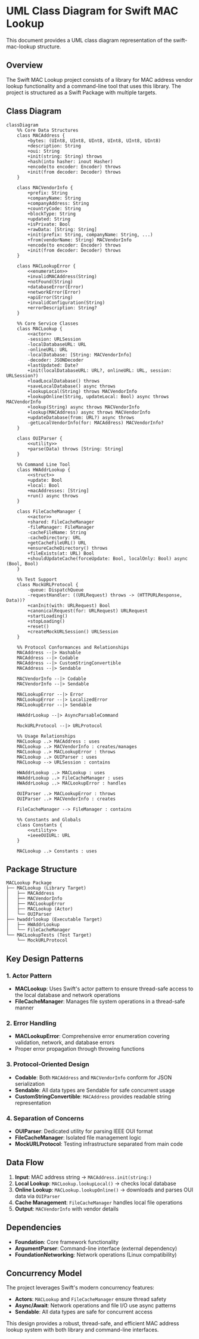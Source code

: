 # UML Class Diagram for Swift MAC Lookup

This document provides a UML class diagram representation of the swift-mac-lookup structure.

## Overview

The Swift MAC Lookup project consists of a library for MAC address vendor lookup functionality and a command-line tool that uses this library. The project is structured as a Swift Package with multiple targets.

## Class Diagram

```mermaid
classDiagram
    %% Core Data Structures
    class MACAddress {
        +bytes: (UInt8, UInt8, UInt8, UInt8, UInt8, UInt8)
        +description: String
        +oui: String
        +init(string: String) throws
        +hash(into hasher: inout Hasher)
        +encode(to encoder: Encoder) throws
        +init(from decoder: Decoder) throws
    }

    class MACVendorInfo {
        +prefix: String
        +companyName: String
        +companyAddress: String
        +countryCode: String
        +blockType: String
        +updated: String
        +isPrivate: Bool
        +rawData: [String: String]
        +init(prefix: String, companyName: String, ...)
        +from(vendorName: String) MACVendorInfo
        +encode(to encoder: Encoder) throws
        +init(from decoder: Decoder) throws
    }

    class MACLookupError {
        <<enumeration>>
        +invalidMACAddress(String)
        +notFound(String)
        +databaseError(Error)
        +networkError(Error)
        +apiError(String)
        +invalidConfiguration(String)
        +errorDescription: String?
    }

    %% Core Service Classes
    class MACLookup {
        <<actor>>
        -session: URLSession
        -localDatabaseURL: URL
        -onlineURL: URL
        -localDatabase: [String: MACVendorInfo]
        -decoder: JSONDecoder
        +lastUpdated: Date?
        +init(localDatabaseURL: URL?, onlineURL: URL, session: URLSession?)
        +loadLocalDatabase() throws
        +saveLocalDatabase() async throws
        +lookupLocal(String) throws MACVendorInfo
        +lookupOnline(String, updateLocal: Bool) async throws MACVendorInfo
        +lookup(String) async throws MACVendorInfo
        +lookup(MACAddress) async throws MACVendorInfo
        +updateDatabase(from: URL?) async throws
        -getLocalVendorInfo(for: MACAddress) MACVendorInfo?
    }

    class OUIParser {
        <<utility>>
        +parse(Data) throws [String: String]
    }

    %% Command Line Tool
    class HWAddrLookup {
        <<struct>>
        +update: Bool
        +local: Bool
        +macAddresses: [String]
        +run() async throws
    }

    class FileCacheManager {
        <<actor>>
        +shared: FileCacheManager
        -fileManager: FileManager
        -cacheFileName: String
        -cacheDirectory: URL
        +getCacheFileURL() URL
        +ensureCacheDirectory() throws
        +fileExists(at: URL) Bool
        +shouldUpdateCache(forceUpdate: Bool, localOnly: Bool) async (Bool, Bool)
    }

    %% Test Support
    class MockURLProtocol {
        -queue: DispatchQueue
        -requestHandler: ((URLRequest) throws -> (HTTPURLResponse, Data))?
        +canInit(with: URLRequest) Bool
        +canonicalRequest(for: URLRequest) URLRequest
        +startLoading()
        +stopLoading()
        +reset()
        +createMockURLSession() URLSession
    }

    %% Protocol Conformances and Relationships
    MACAddress --|> Hashable
    MACAddress --|> Codable
    MACAddress --|> CustomStringConvertible
    MACAddress --|> Sendable

    MACVendorInfo --|> Codable
    MACVendorInfo --|> Sendable

    MACLookupError --|> Error
    MACLookupError --|> LocalizedError
    MACLookupError --|> Sendable

    HWAddrLookup --|> AsyncParsableCommand

    MockURLProtocol --|> URLProtocol

    %% Usage Relationships
    MACLookup ..> MACAddress : uses
    MACLookup ..> MACVendorInfo : creates/manages
    MACLookup ..> MACLookupError : throws
    MACLookup ..> OUIParser : uses
    MACLookup --> URLSession : contains

    HWAddrLookup ..> MACLookup : uses
    HWAddrLookup ..> FileCacheManager : uses
    HWAddrLookup ..> MACLookupError : handles

    OUIParser ..> MACLookupError : throws
    OUIParser ..> MACVendorInfo : creates

    FileCacheManager --> FileManager : contains

    %% Constants and Globals
    class Constants {
        <<utility>>
        +ieeeOUIURL: URL
    }

    MACLookup ..> Constants : uses
```

## Package Structure

```
MACLookup Package
├── MACLookup (Library Target)
│   ├── MACAddress
│   ├── MACVendorInfo
│   ├── MACLookupError
│   ├── MACLookup (Actor)
│   └── OUIParser
├── hwaddrlookup (Executable Target)
│   ├── HWAddrLookup
│   └── FileCacheManager
└── MACLookupTests (Test Target)
    └── MockURLProtocol
```

## Key Design Patterns

### 1. Actor Pattern
- **MACLookup**: Uses Swift's actor pattern to ensure thread-safe access to the local database and network operations
- **FileCacheManager**: Manages file system operations in a thread-safe manner

### 2. Error Handling
- **MACLookupError**: Comprehensive error enumeration covering validation, network, and database errors
- Proper error propagation through throwing functions

### 3. Protocol-Oriented Design
- **Codable**: Both `MACAddress` and `MACVendorInfo` conform for JSON serialization
- **Sendable**: All data types are Sendable for safe concurrent usage
- **CustomStringConvertible**: `MACAddress` provides readable string representation

### 4. Separation of Concerns
- **OUIParser**: Dedicated utility for parsing IEEE OUI format
- **FileCacheManager**: Isolated file management logic
- **MockURLProtocol**: Testing infrastructure separated from main code

## Data Flow

1. **Input**: MAC address string → `MACAddress.init(string:)`
2. **Local Lookup**: `MACLookup.lookupLocal()` → checks local database
3. **Online Lookup**: `MACLookup.lookupOnline()` → downloads and parses OUI data via `OUIParser`
4. **Cache Management**: `FileCacheManager` handles local file operations
5. **Output**: `MACVendorInfo` with vendor details

## Dependencies

- **Foundation**: Core framework functionality
- **ArgumentParser**: Command-line interface (external dependency)
- **FoundationNetworking**: Network operations (Linux compatibility)

## Concurrency Model

The project leverages Swift's modern concurrency features:
- **Actors**: `MACLookup` and `FileCacheManager` ensure thread safety
- **Async/Await**: Network operations and file I/O use async patterns
- **Sendable**: All data types are safe for concurrent access

This design provides a robust, thread-safe, and efficient MAC address lookup system with both library and command-line interfaces.
